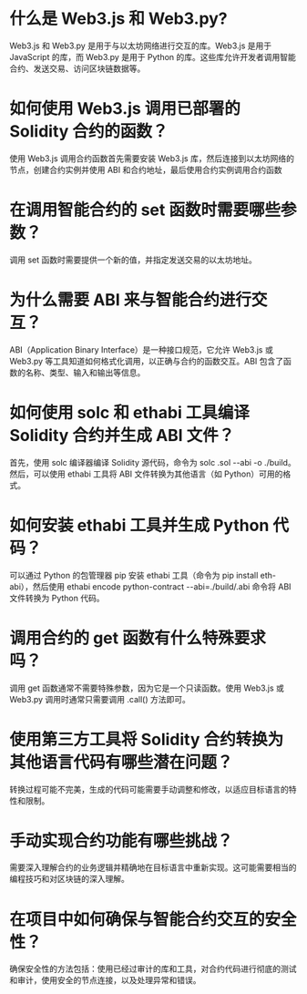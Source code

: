 # 什么是 Web3.js 和 Web3.py?
Web3.js 和 Web3.py 是用于与以太坊网络进行交互的库。Web3.js 是用于 JavaScript 的库，而 Web3.py 是用于 Python 的库。这些库允许开发者调用智能合约、发送交易、访问区块链数据等。

# 如何使用 Web3.js 调用已部署的 Solidity 合约的函数？
使用 Web3.js 调用合约函数首先需要安装 Web3.js 库，然后连接到以太坊网络的节点，创建合约实例并使用 ABI 和合约地址，最后使用合约实例调用合约函数

# 在调用智能合约的 set 函数时需要哪些参数？
调用 set 函数时需要提供一个新的值，并指定发送交易的以太坊地址。

# 为什么需要 ABI 来与智能合约进行交互？
ABI（Application Binary Interface）是一种接口规范，它允许 Web3.js 或 Web3.py 等工具知道如何格式化调用，以正确与合约的函数交互。ABI 包含了函数的名称、类型、输入和输出等信息。

# 如何使用 solc 和 ethabi 工具编译 Solidity 合约并生成 ABI 文件？
首先，使用 solc 编译器编译 Solidity 源代码，命令为 solc <filename>.sol --abi -o ./build。然后，可以使用 ethabi 工具将 ABI 文件转换为其他语言（如 Python）可用的格式。

# 如何安装 ethabi 工具并生成 Python 代码？
可以通过 Python 的包管理器 pip 安装 ethabi 工具（命令为 pip install eth-abi），然后使用 ethabi encode python-contract --abi=./build/<contract-name>.abi 命令将 ABI 文件转换为 Python 代码。

# 调用合约的 get 函数有什么特殊要求吗？
调用 get 函数通常不需要特殊参数，因为它是一个只读函数。使用 Web3.js 或 Web3.py 调用时通常只需要调用 .call() 方法即可。

# 使用第三方工具将 Solidity 合约转换为其他语言代码有哪些潜在问题？
转换过程可能不完美，生成的代码可能需要手动调整和修改，以适应目标语言的特性和限制。

# 手动实现合约功能有哪些挑战？
需要深入理解合约的业务逻辑并精确地在目标语言中重新实现。这可能需要相当的编程技巧和对区块链的深入理解。

# 在项目中如何确保与智能合约交互的安全性？
确保安全性的方法包括：使用已经过审计的库和工具，对合约代码进行彻底的测试和审计，使用安全的节点连接，以及处理异常和错误。

